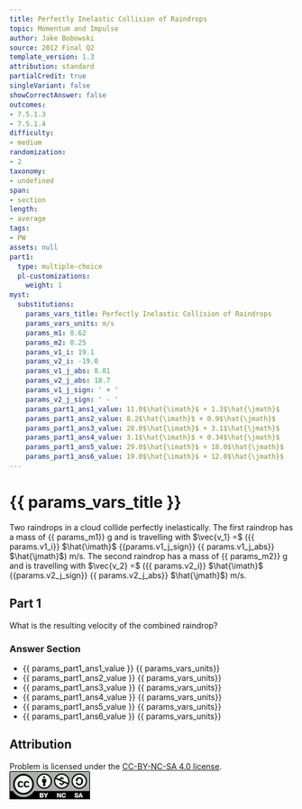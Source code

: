 ```yaml
---
title: Perfectly Inelastic Collision of Raindrops
topic: Momentum and Impulse
author: Jake Bobowski
source: 2012 Final Q2
template_version: 1.3
attribution: standard
partialCredit: true
singleVariant: false
showCorrectAnswer: false
outcomes:
- 7.5.1.3
- 7.5.1.4
difficulty:
- medium
randomization:
- 2
taxonomy:
- undefined
span:
- section
length:
- average
tags:
- PW
assets: null
part1:
  type: multiple-choice
  pl-customizations:
    weight: 1
myst:
  substitutions:
    params_vars_title: Perfectly Inelastic Collision of Raindrops
    params_vars_units: m/s
    params_m1: 0.62
    params_m2: 0.25
    params_v1_i: 19.1
    params_v2_i: -19.0
    params_v1_j_abs: 8.81
    params_v2_j_abs: 18.7
    params_v1_j_sign: ' + '
    params_v2_j_sign: ' - '
    params_part1_ans1_value: 11.0$\hat{\imath}$ + 1.3$\hat{\jmath}$
    params_part1_ans2_value: 8.2$\hat{\imath}$ + 0.9$\hat{\jmath}$
    params_part1_ans3_value: 28.0$\hat{\imath}$ + 3.1$\hat{\jmath}$
    params_part1_ans4_value: 3.1$\hat{\imath}$ + 0.34$\hat{\jmath}$
    params_part1_ans5_value: 29.0$\hat{\imath}$ + 18.0$\hat{\jmath}$
    params_part1_ans6_value: 19.0$\hat{\imath}$ + 12.0$\hat{\jmath}$
---
```

# {{ params_vars_title }}
Two raindrops in a cloud collide perfectly inelastically. The first raindrop has a mass of {{ params_m1}} g and is travelling with $\vec{v_1} =$ ({{ params.v1_i}} $\hat{\imath}$ {{params.v1_j_sign}} {{ params.v1_j_abs}} $\hat{\jmath}$) m/s.
The second raindrop has a mass of {{ params_m2}} g and is travelling with $\vec{v_2} =$ ({{ params.v2_i}} $\hat{\imath}$ {{params.v2_j_sign}} {{ params.v2_j_abs}} $\hat{\jmath}$) m/s.

## Part 1

What is the resulting velocity of the combined raindrop?

### Answer Section

- {{ params_part1_ans1_value }} {{ params_vars_units}}
- {{ params_part1_ans2_value }} {{ params_vars_units}}
- {{ params_part1_ans3_value }} {{ params_vars_units}}
- {{ params_part1_ans4_value }} {{ params_vars_units}}
- {{ params_part1_ans5_value }} {{ params_vars_units}}
- {{ params_part1_ans6_value }} {{ params_vars_units}}

## Attribution

Problem is licensed under the [CC-BY-NC-SA 4.0 license](https://creativecommons.org/licenses/by-nc-sa/4.0/).<br> ![The Creative Commons 4.0 license requiring attribution-BY, non-commercial-NC, and share-alike-SA license.](https://raw.githubusercontent.com/firasm/bits/master/by-nc-sa.png)